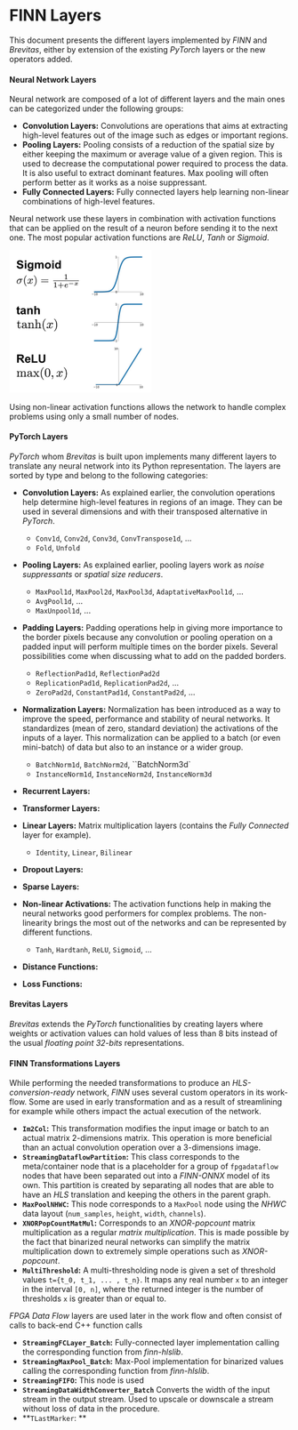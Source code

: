 # FINN Layers

This document presents the different layers implemented by *FINN* and *Brevitas*, either by extension of the existing *PyTorch* layers or the new operators added.



#### Neural Network Layers

Neural network are composed of a lot of different layers and the main ones can be categorized under the following groups:

- **Convolution Layers:** Convolutions are operations that aims at extracting high-level features out of the image such as edges or important regions. 
- **Pooling Layers:** Pooling consists of a reduction of the spatial size by either keeping the maximum or average value of a given region. This is used to decrease the computational power required to process the data. It is also useful to extract dominant features. Max pooling will often perform better as it works as a noise suppressant.
- **Fully Connected Layers:** Fully connected layers help learning non-linear combinations of high-level features.

Neural network use these layers in combination with activation functions that can be applied on the result of a neuron before sending it to the next one. The most popular activation functions are *ReLU*, *Tanh* or *Sigmoid*.

<img src="./activation_functions.png" style="zoom:50%;" />

Using non-linear activation functions allows the network to handle complex problems using only a small number of nodes.

#### PyTorch Layers

*PyTorch* whom *Brevitas* is built upon implements many different layers to translate any neural network into its Python representation. The layers are sorted by type and belong to the following categories:

- **Convolution Layers:** As explained earlier, the convolution operations help determine high-level features in regions of an image. They can be used in several dimensions and with their transposed alternative in *PyTorch*.
  - `Conv1d`, `Conv2d`, `Conv3d`, `ConvTranspose1d`, ...
  - `Fold`, `Unfold`
- **Pooling Layers:** As explained earlier, pooling layers work as *noise suppressants* or *spatial size reducers*. 
  - `MaxPool1d`, `MaxPool2d`, `MaxPool3d`, `AdaptativeMaxPool1d`, ...
  - `AvgPool1d`, ...
  - `MaxUnpool1d`, ...

- **Padding Layers:** Padding operations help in giving more importance to the border pixels because any convolution or pooling operation on a padded input will perform multiple times on the border pixels. Several possibilities come when discussing what to add on the padded borders.
  - `ReflectionPad1d`, `ReflectionPad2d`
  - `ReplicationPad1d`, `ReplicationPad2d`, ...
  - `ZeroPad2d`, `ConstantPad1d`, `ConstantPad2d`, ...
- **Normalization Layers:** Normalization has been introduced as a way to improve the speed, performance and stability of neural networks. It standardizes (mean of zero, standard deviation) the activations of the inputs of a layer. This normalization can be applied to a batch (or even mini-batch) of data but also to an instance or a wider group.
  - `BatchNorm1d`, `BatchNorm2d`, ``BatchNorm3d`
  - `InstanceNorm1d`, `InstanceNorm2d`, `InstanceNorm3d`
- **Recurrent Layers:**
- **Transformer Layers:**
- **Linear Layers:** Matrix multiplication layers (contains the *Fully Connected* layer for example).
  - `Identity`, `Linear`, `Bilinear`
- **Dropout Layers:**
- **Sparse Layers:**
- **Non-linear Activations:** The activation functions help in making the neural networks good performers for complex problems. The non-linearity brings the most out of the networks and can be represented by different functions.
  - `Tanh`, `Hardtanh`, `ReLU`, `Sigmoid`, ...
- **Distance Functions:**
- **Loss Functions:**



#### Brevitas Layers

*Brevitas* extends the *PyTorch* functionalities by creating layers where weights or activation values can hold values of less than 8 bits instead of the usual *floating point 32-bits* representations. 

#### FINN Transformations Layers

While performing the needed transformations to produce an *HLS-conversion-ready* network, *FINN* uses several custom operators in its work-flow. Some are used in early transformation and as a result of streamlining for example while others impact the actual execution of the network.

- **`Im2Col`:** This transformation modifies the input image or batch to an actual matrix 2-dimensions matrix. This operation is more beneficial than an actual convolution operation over a 3-dimensions image.
- **`StreamingDataflowPartition`:** This class corresponds to the meta/container node that is a placeholder for a group of `fpgadataflow` nodes that have been separated out into a *FINN-ONNX* model of its own. This partition is created by separating all nodes that are able to have an *HLS* translation and keeping the others in the parent graph.
- **`MaxPoolNHWC`:** This node corresponds to a `MaxPool` node using the *NHWC* data layout (`num_samples`, `height`, `width`, `channels`).
- **`XNORPopCountMatMul`:** Corresponds to an *XNOR-popcount* matrix multiplication as a regular *matrix multiplication*. This is made possible by the fact that binarized neural networks can simplify the matrix multiplication down to extremely simple operations such as *XNOR-popcount*.
- **`MultiThreshold`:** A multi-thresholding node is given a set of threshold values `t={t_0, t_1, ... , t_n}`. It maps any real number `x` to an integer in the interval `[0, n]`, where the returned integer is the number of thresholds `x` is greater than or equal to.

*FPGA Data Flow* layers are used later in the work flow and often consist of calls to back-end C++ function calls  

- **`StreamingFCLayer_Batch`:** Fully-connected layer implementation calling the corresponding function from *finn-hlslib*.
- **`StreamingMaxPool_Batch`:** Max-Pool implementation for binarized values calling the corresponding function from *finn-hlslib*.
- **`StreamingFIFO`:** This node is used 
- **`StreamingDataWidthConverter_Batch`** Converts the width of the input stream in the output stream. Used to upscale or downscale a stream without loss of data in the procedure.
- **`TLastMarker`: **